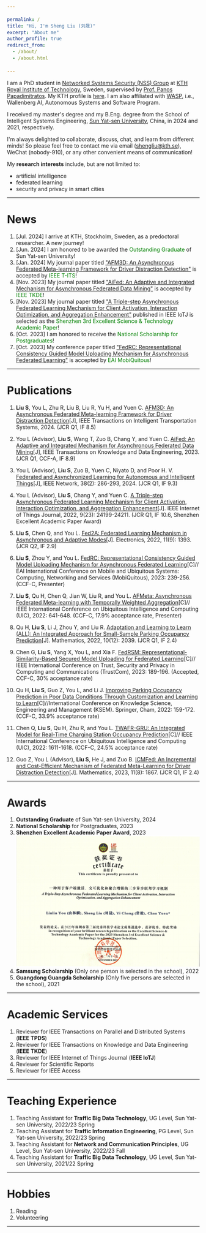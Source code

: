 ```yaml
---

permalink: /
title: "Hi, I'm Sheng Liu (刘晟)"
excerpt: "About me"
author_profile: true
redirect_from: 
  - /about/
  - /about.html

---
```


I am a PhD student in [Networked Systems Security (NSS) Group](https://nss.proj.kth.se/) at [KTH Royal Institute of Technology](https://www.kth.se/), Sweden, supervised by [Prof. Panos Papadimitratos](https://people.kth.se/~papadim/). My KTH profile is [here](https://www.kth.se/profile/shengliu/). I am also affiliated with [WASP](https://wasp-sweden.org/), i.e., Wallenberg AI, Autonomous Systems and Software Program. 

I received my master's degree and my B.Eng. degree from the School of  Intelligent Systems Engineering, [Sun Yat-sen University](https://www.sysu.edu.cn/), China, in 2024 and 2021, respectively. 

I'm always delighted to collaborate, discuss, chat, and learn from different minds! So please feel free to contact me via email (shengliu@kth.se), WeChat (nobody-910), or any other convenient means of communication!

My **research interests** include, but are not limited to: 
* artificial intelligence
* federated learning
* security and privacy in smart cities

---

News
======
1. [Jul. 2024] I arrive at KTH, Stockholm, Sweden, as a predoctoral researcher. A new journey!
1. [Jun. 2024] I am honored to be awarded the <font color=green>Outstanding Graduate</font> of Sun Yat-sen University!
1. [Jan. 2024] My journal paper titled ["AFM3D: An Asynchronous Federated Meta-learning Framework for Driver Distraction Detection"](https://ieeexplore.ieee.org/document/10423999) is accepted by <font color=green>IEEE T-ITS</font>!
1. [Nov. 2023] My journal paper titled ["AiFed: An Adaptive and Integrated Mechanism for Asynchronous Federated Data Mining"](https://ieeexplore.ieee.org/document/10316646) is accepted by <font color=green>IEEE TKDE</font>!
1. [Nov. 2023] My journal paper titled ["A Triple-step Asynchronous Federated Learning Mechanism for Client Activation, Interaction Optimization, and Aggregation Enhancement"](https://ieeexplore.ieee.org/abstract/document/9815310) published in IEEE IoTJ is selected as the <font color=green>Shenzhen 3rd Excellent Science & Technology Academic Paper</font>!
1. [Oct. 2023] I am honored to receive the <font color=green>National Scholarship for Postgraduates</font>!
1. [Oct. 2023] My conference paper titled ["FedRC: Representational Consistency Guided Model Uploading Mechanism for Asynchronous Federated Learning"](https://link.springer.com/chapter/10.1007/978-3-031-63989-0_12) is accepted by <font color=green>EAI MobiQuitous</font>! 

---

Publications
======
1. **Liu S**, You L, Zhu R, Liu B, Liu R, Yu H, and Yuen C. [AFM3D: An Asynchronous Federated Meta-learning Framework for Driver Distraction Detection](https://ieeexplore.ieee.org/document/10423999)[J], IEEE Transactions on Intelligent Transportation Systems, 2024. (JCR Q1, IF 8.5)
1. You L (Advisor),  **Liu S**, Wang T, Zuo B, Chang Y, and Yuen C. [AiFed: An Adaptive and Integrated Mechanism for Asynchronous Federated Data Mining](https://ieeexplore.ieee.org/document/10316646)[J], IEEE Transactions on Knowledge and Data Engineering, 2023. (JCR Q1, CCF-A, IF 8.9)

1. You L (Advisor),  **Liu S**, Zuo B, Yuen C, Niyato D, and Poor H. V. [Federated and Asynchronized Learning for Autonomous and Intelligent Things](https://ieeexplore.ieee.org/document/10274563)[J], IEEE Network, 38(2): 286-293, 2024. (JCR Q1, IF 9.3) 

1. You L (Advisor), **Liu S**, Chang Y, and Yuen C. [A Triple-step Asynchronous Federated Learning Mechanism for Client Activation, Interaction Optimization, and Aggregation Enhancement](https://ieeexplore.ieee.org/abstract/document/9815310)[J]. IEEE Internet of Things Journal, 2022, 9(23): 24199-24211. (JCR Q1, IF 10.6, Shenzhen Excellent Academic Paper Award)

1.  **Liu S**, Chen Q, and You L. [Fed2A: Federated Learning Mechanism in Asynchronous and Adaptive Modes](https://www.mdpi.com/2079-9292/11/9/1393)[J]. Electronics, 2022, 11(9): 1393. (JCR Q2, IF 2.9)

1. **Liu S**, Zhou Y, and You L. [FedRC: Representational Consistency Guided Model Uploading Mechanism for Asynchronous Federated Learning](https://link.springer.com/chapter/10.1007/978-3-031-63989-0_12)[C]// EAI International Conference on Mobile and Ubiquitous Systems: Computing, Networking and Services (MobiQuitous), 2023: 239-256. (CCF-C, Presenter)

1. **Liu S**, Qu H, Chen Q, Jian W, Liu R, and You L. [AFMeta: Asynchronous Federated Meta-learning with Temporally Weighted Aggregation](https://ieeexplore.ieee.org/document/10189596)[C]// IEEE International Conference on Ubiquitous Intelligence and Computing (UIC), 2022: 641-648. (CCF-C, 17.9% acceptance rate, Presenter)

1. Qu H, **Liu S**, Li J, Zhou Y, and Liu R. [Adaptation and Learning to Learn (ALL): An Integrated Approach for Small-Sample Parking Occupancy Prediction](https://www.mdpi.com/2227-7390/10/12/2039)[J]. Mathematics, 2022, 10(12): 2039. (JCR Q1, IF 2.4)

1. Chen G, **Liu S**, Yang X, You L, and Xia F. [FedRSM: Representational-Similarity-Based Secured Model Uploading for Federated Learning](https://ieeexplore.ieee.org/abstract/document/10538768)[C]// IEEE International Conference on Trust, Security and Privacy in Computing and Communications (TrustCom), 2023: 189-196. (Accepted, CCF-C, 30% acceptance rate)

1. Qu H, **Liu S**, Guo Z, You L, and Li J. [Improving Parking Occupancy Prediction in Poor Data Conditions Through Customization and Learning to Learn](https://link.springer.com/chapter/10.1007/978-3-031-10983-6_13)[C]//International Conference on Knowledge Science, Engineering and Management (KSEM). Springer, Cham, 2022: 159-172. (CCF-C, 33.9% acceptance rate)

1. Chen Q, **Liu S**, Qu H, Zhu R, and You L. [TWAFR-GRU: An Integrated Model for Real-Time Charging Station Occupancy Prediction](https://ieeexplore.ieee.org/document/10189531)[C]// IEEE International Conference on Ubiquitous Intelligence and Computing (UIC), 2022: 1611-1618. (CCF-C, 24.5% acceptance rate)

1. Guo Z, You L (Advisor), **Liu S**, He J, and Zuo B. [ICMFed: An Incremental and Cost-Efficient Mechanism of Federated Meta-Learning for Driver Distraction Detection](https://www.mdpi.com/2227-7390/11/8/1867)[J]. Mathematics, 2023, 11(8): 1867. (JCR Q1, IF 2.4)


---

Awards
======
1. **Outstanding Graduate** of Sun Yat-sen University, 2024
1. **National Scholarship** for Postgraduates, 2023
1. **Shenzhen Excellent Academic Paper Award**, 2023 <br/><img src='/images/about/shenzhen excellent paper.png' width= "500">
1. **Samsung Scholarship** (Only one person is selected in the school), 2022
1. **Guangdong Guangda Scholarship** (Only five persons are selected in the school), 2021

---

Academic Services
======
1. Reviewer for IEEE Transactions on Parallel and Distributed Systems (**IEEE TPDS**)
1. Reviewer for IEEE Transactions on Knowledge and Data Engineering (**IEEE TKDE**)
1. Reviewer for IEEE Internet of Things Journal (**IEEE IoTJ**)
1. Reviewer for Scientific Reports
1. Reviewer for IEEE Access

---

Teaching Experience
======
1. Teaching Assistant for **Traffic Big Data Technology**, UG Level, Sun Yat-sen University, 2022/23 Spring 
1. Teaching Assistant for **Traffic Information Engineering**, PG Level, Sun Yat-sen University, 2022/23 Spring
1. Teaching Assistant for **Network and Communication Principles**, UG Level, Sun Yat-sen University, 2022/23 Fall
1. Teaching Assistant for **Traffic Big Data Technology**, UG Level, Sun Yat-sen University, 2021/22 Spring

---

Hobbies
======
1. Reading
1. Volunteering

---

<script type="text/javascript" id="clustrmaps" src="//clustrmaps.com/map_v2.js?d=zbtbwNph-8mA-TtX4C-O5RtfPs6GN9nSSv5mfoPEwZw&cl=ffffff&w=a"></script>



